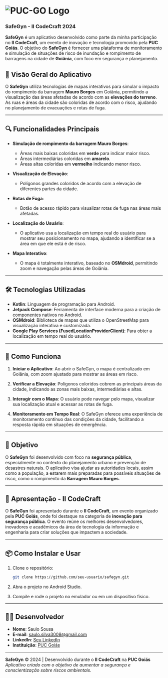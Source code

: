 # ![PUC-GO Logo](https://www.pucgoias.edu.br/wp-content/uploads/2020/08/puc-goias.svg)  
### SafeGyn - II CodeCraft 2024

**SafeGyn** é um aplicativo desenvolvido como parte da minha participação no **II CodeCraft**, um evento de inovação e tecnologia promovido pela **PUC Goiás**. O objetivo do **SafeGyn** é fornecer uma plataforma de monitoramento e simulação de situações de risco de inundação e rompimento de barragens na cidade de **Goiânia**, com foco em segurança e planejamento.

## 📱 Visão Geral do Aplicativo

O **SafeGyn** utiliza tecnologias de mapas interativos para simular o impacto do rompimento da barragem **Mauro Borges** em Goiânia, permitindo a visualização das áreas afetadas de acordo com as **elevações do terreno**. As ruas e áreas da cidade são coloridas de acordo com o risco, ajudando no planejamento de evacuações e rotas de fuga.

---

## 🔍 Funcionalidades Principais

- **Simulação de rompimento da barragem Mauro Borges**:
  - Áreas mais baixas coloridas em **verde** para indicar maior risco.
  - Áreas intermediárias coloridas em **amarelo**.
  - Áreas altas coloridas em **vermelho** indicando menor risco.
  
- **Visualização de Elevação**:
  - Polígonos grandes coloridos de acordo com a elevação de diferentes partes da cidade.

- **Rotas de Fuga**:
  - Botão de acesso rápido para visualizar rotas de fuga nas áreas mais afetadas.

- **Localização do Usuário**:
  - O aplicativo usa a localização em tempo real do usuário para mostrar seu posicionamento no mapa, ajudando a identificar se a área em que ele está é de risco.

- **Mapa Interativo**:
  - O mapa é totalmente interativo, baseado no **OSMdroid**, permitindo zoom e navegação pelas áreas de Goiânia.

---

## 🛠️ Tecnologias Utilizadas

- **Kotlin**: Linguagem de programação para Android.
- **Jetpack Compose**: Ferramenta de interface moderna para a criação de componentes nativos no Android.
- **OSMdroid**: Biblioteca de mapas que utiliza o OpenStreetMap para visualização interativa e customizada.
- **Google Play Services (FusedLocationProviderClient)**: Para obter a localização em tempo real do usuário.
  
---

## 🚀 Como Funciona

1. **Iniciar o Aplicativo**: Ao abrir o SafeGyn, o mapa é centralizado em Goiânia, com zoom ajustado para mostrar as áreas em risco.
   
2. **Verificar a Elevação**: Polígonos coloridos cobrem as principais áreas da cidade, indicando as zonas mais baixas, intermediárias e altas.
   
3. **Interagir com o Mapa**: O usuário pode navegar pelo mapa, visualizar sua localização atual e acessar as rotas de fuga.

4. **Monitoramento em Tempo Real**: O SafeGyn oferece uma experiência de monitoramento contínuo das condições da cidade, facilitando a resposta rápida em situações de emergência.

---

## 🎯 Objetivo

O **SafeGyn** foi desenvolvido com foco na **segurança pública**, especialmente no contexto do planejamento urbano e prevenção de desastres naturais. O aplicativo visa ajudar as autoridades locais, assim como a população, a estarem mais preparadas para possíveis situações de risco, como o rompimento da **Barragem Mauro Borges**.

---

## 📅 Apresentação - II CodeCraft

O **SafeGyn** foi apresentado durante o **II CodeCraft**, um evento organizado pela **PUC Goiás**, onde foi destaque na categoria de **inovação para segurança pública**. O evento reúne os melhores desenvolvedores, inovadores e acadêmicos da área de tecnologia da informação e engenharia para criar soluções que impactem a sociedade.

---

## 📦 Como Instalar e Usar

1. Clone o repositório:
    ```bash
    git clone https://github.com/seu-usuario/safegyn.git
    ```

2. Abra o projeto no Android Studio.

3. Compile e rode o projeto no emulador ou em um dispositivo físico.

---

## 🧑‍💻 Desenvolvedor

- **Nome**: Saulo Sousa
- **E-mail**: saulo.silva3008@gmail.com
- **LinkedIn**: [Seu LinkedIn](https://www.linkedin.com/in/saulo-sousa-963a51189/)
- **Instituição**: [PUC Goiás](https://www.pucgoias.edu.br/)

---

**SafeGyn** © 2024 | Desenvolvido durante o **II CodeCraft** na **PUC Goiás**  
*Aplicativo criado com o objetivo de aumentar a segurança e conscientização sobre riscos ambientais.*
